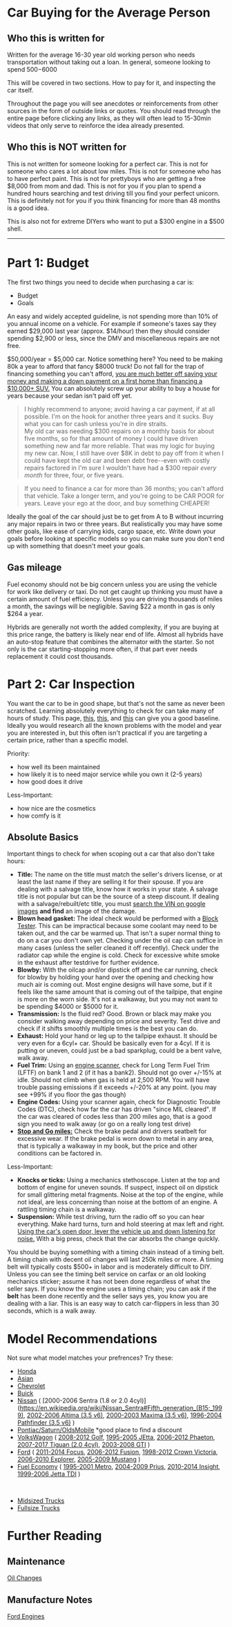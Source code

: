 # Car Buying for the Average Person

## Who this is written for

Written for the average 16-30 year old working person who needs transportation without taking out a loan. In general, someone looking to spend $500-$6000

This will be covered in two sections. How to pay for it, and inspecting the car itself.

Throughout the page you will see anecdotes or reinforcements from other sources in the form of outside links or quotes. You should read through the entire page before clicking any links, as they will often lead to 15-30min videos that only serve to reinforce the idea already presented.

## Who this is **NOT** written for

This is not written for someone looking for a perfect car. This is not for someone who cares a lot about low miles. This is not for someone who has to have perfect paint. This is not for prettyboys who are getting a free $8,000 from mom and dad. This is not for you if you plan to spend a hundred hours searching and test driving till you find your perfect unicorn. This is definitely not for you if you think financing for more than 48 months is a good idea.

This is also not for extreme DIYers who want to put a $300 engine in a $500 shell.

--------------------
# Part 1: Budget

The first two things you need to decide when purchasing a car is:
- Budget
- Goals

An easy and widely accepted guideline, is not spending more than 10% of you annual income on a vehicle. For example if someone's taxes say they earned $29,000 last year (approx. $14/hour) then they should consider spending $2,900 or less, since the DMV and miscellaneous repairs are not free.

$50,000/year = $5,000 car. Notice something here? You need to be making 80k a year to afford that fancy $8000 truck! Do not fall for the trap of financing something you can't afford, [you are much better off saving your money and making a down payment on a first home than financing a $10,000+ SUV.](https://youtu.be/sQo4nzqYR50?t=290) You can absolutely screw up your ability to buy a house for years because your sedan isn't paid off yet.

> I highly recommend to anyone; avoid having a car payment, if at all possible. I'm on the hook for another three years and it sucks. Buy what you can for cash unless you're in dire straits.
<br>My old car was needing $300 repairs on a monthly basis for about five months, so for that amount of money I could have driven something new and far more reliable. That was my logic for buying my new car. Now, I still have over $8K in debt to pay off from it when I could have kept the old car and been debt free--even with costly repairs factored in I'm sure I wouldn't have had a $300 repair _every month_ for three, four, or five years.

> If you need to finance a car for more than 36 months; you can't afford that vehicle. Take a longer term, and you're going to be CAR POOR for years. Leave your ego at the door, and buy something CHEAPER!

Ideally the goal of the car should just be to get from A to B without incurring any major repairs in two or three years. But realistically you may have some other goals, like ease of carrying kids, cargo space, etc. Write down your goals before looking at specific models so you can make sure you don't end up with something that doesn't meet your goals.

## Gas mileage

Fuel economy should not be big concern unless you are using the vehicle for work like delivery or taxi. Do not get caught up thinking you must have a certain amount of fuel efficiency. Unless you are driving thousands of miles a month, the savings will be negligible. Saving $22 a month in gas is only $264 a year.

Hybrids are generally not worth the added complexity, if you are buying at this price range, the battery is likely near end of life. Almost all hybrids have an auto-stop feature that combines the alternator with the starter. So not only is the car starting-stopping more often, if that part ever needs replacement it could cost thousands.


# Part 2: Car Inspection

You want the car to be in good shape, but that's not the same as never been scratched. Learning absolutely everything to check for can take many of hours of study. This page, [this](https://youtu.be/6vZXLaP6Sok), [this](https://youtu.be/vyaNeKZjHcI), and [this](https://youtu.be/739IDmDSN6Q) can give you a good baseline. Ideally you would research all the known problems with the model and year you are interested in, but this often isn't practical if you are targeting a certain price, rather than a specific model.

Priority:
- how well its been maintained
- how likely it is to need major service while you own it (2-5 years)
- how good does it drive

Less-Important:
- how nice are the cosmetics
- how comfy is it


## Absolute Basics
Important things to check for when scoping out a car that also don't take hours:
- **Title:**				 The name on the title must match the seller's drivers license, or at least the last name if they are selling it for their spouse. If you are dealing with a salvage title, know how it works in your state. A salvage title is not popular but can be the source of a steep discount. If dealing with a salvage/rebuilt/etc title, you must [search the VIN on google images](https://www.google.com/search?q=2FTRX17213CA05298&tbm=isch) **and find** an image of the damage.
- **Blown head gasket:**     The ideal check would be performed with a [Block Tester](https://youtu.be/CHp5E7XnbXo). This can be impractical because some coolant may need to be taken out, and the car be warmed up. That isn't a super normal thing to do on a car you don't own yet. Checking under the oil cap can suffice in many cases (unless the seller cleaned it off recently). Check under the radiator cap while the engine is cold. Check for excessive white smoke in the exhaust after testdrive for further evidence.
- **Blowby:**                With the oilcap and/or dipstick off and the car running, check for blowby by holding your hand over the opening and checking how much air is coming out. Most engine designs will have some, but if it feels like the same amount that is coming out of the tailpipe, that engine is more on the worn side. It's not a walkaway, but you may not want to be spending $4000 or $5000 for it.
- **Transmission:**          Is the fluid red? Good. Brown or black may make you consider walking away depending on price and severity. Test drive and check if it shifts smoothly multiple times is the best you can do.
- **Exhaust:**               Hold your hand or leg up to the tailpipe exhaust. It should be very even for a 6cyl+ car. Should be basically even for a 4cyl. If it is putting or uneven, could just be a bad sparkplug, could be a bent valve, walk away.
- **Fuel Trim:**             Using an [engine scanner](https://www.amazon.com/LAUNCH-OBD2-Scanner-Universal-Automotive/dp/B07QLTYKDW), check for Long Term Fuel Trim (LFTF) on bank 1 and 2 (if it has a bank2). Should not go over +/-15% at idle. Should not climb when gas is held at 2,500 RPM. You will have trouble passing emissions if it exceeds +/-20% at any point. (you may see +99% if you floor the gas though)
- **Engine Codes:**          Using your scanner again, check for Diagnostic Trouble Codes (DTC), check how far the car has driven "since MIL cleared". If the car was cleared of codes less than 200 miles ago, that is a good sign you need to walk away (or go on a really long test drive)
- **[Stop and Go miles:](https://youtu.be/yK7MXNaNGho)**     Check the brake pedal and drivers seatbelt for excessive wear. If the brake pedal is worn down to metal in any area, that is typically a walkaway in my book, but the price and other conditions can be factored in.



Less-Important:
- **Knocks or ticks:**       Using a mechanics stethoscope. Listen at the top and bottom of engine for uneven sounds. If suspect, inspect oil on dipstick for small glittering metal fragments. Noise at the top of the engine, while not ideal, are less concerning than noise at the bottom of an engine. A rattling timing chain is a walkaway.
- **Suspension:**            While test driving, turn the radio off so you can hear everything. Make hard turns, turn and hold steering at max left and right. [Using the car's open door, lever the vehicle up and down listening for noise.](https://youtu.be/ZGb51Od62t4?t=518) With a big press, check that the car absorbs the change quickly.


You should be buying something with a timing chain instead of a timing belt. A timing chain with decent oil changes will last 250k miles or more. A timing belt will typically costs $500+ in labor and is moderately difficult to DIY. Unless you can see the timing belt service on carfax or an old looking mechanics sticker; assume it has not been done regardless of what the seller says. If you know the engine uses a timing chain; you can ask if the **belt** has been done recently and the seller says yes, you know you are dealing with a liar. This is an easy way to catch car-flippers in less than 30 seconds, which is a walk away.



# Model Recommendations

Not sure what model matches your prefrences? Try these:
- [Honda](https://www.youtube.com/watch?v=kCCVeDx__9Y)
- [Asian](https://www.youtube.com/watch?v=VEkg4uTdYn4)
- [Chevrolet](https://www.youtube.com/watch?v=aUe0x9s9nyE)
- [Buick](https://www.youtube.com/watch?v=GxZUc3DEpPk)
- [Nissan](https://www.youtube.com/watch?v=s_Y6P_6LFMo) ( [2000-2006 Sentra (1.8 or 2.0 4cyl)](https://en.wikipedia.org/wiki/Nissan_Sentra#Fifth_generation_(B15;_1999), [2002-2006 Altima (3.5 v6)](https://en.wikipedia.org/wiki/Nissan_Altima#Third_generation_(L31,_2002%E2%80%932006)), [2000-2003 Maxima (3.5 v6)](https://en.wikipedia.org/wiki/Nissan_Maxima#Fifth_generation_(A33B;_2000)), [1996-2004 Pathfinder (3.5 v6)](https://en.wikipedia.org/wiki/Nissan_Pathfinder#Second_generation_(R50;_1995)) )
- [Pontiac/Saturn/OldsMobile](https://www.youtube.com/watch?v=OCvmqzRI-BE) *good place to find a discount
- [VolksWagon](https://www.youtube.com/watch?v=RG70UZv23dE) ( [2008-2012 Golf](https://en.wikipedia.org/wiki/Volkswagen_Golf_Mk6), [1995-2005 JEtta](https://en.wikipedia.org/wiki/Volkswagen_Jetta#Fourth_generation_(A4,_Typ_1J;_1999)), [2006-2012 Phaeton](https://en.wikipedia.org/wiki/Volkswagen_Phaeton#Third_generation_(2008)_(GP2)), [2007-2017 Tiguan (2.0 4cyl)](https://en.wikipedia.org/wiki/Volkswagen_Tiguan#First_generation_(5N;_2007)), [2003-2008 GTI](https://en.wikipedia.org/wiki/Volkswagen_Golf#Fifth_generation_(Mk5/A5,_Typ_1K;_2003)) )
- [Ford](https://www.youtube.com/watch?v=-vnx_hT2wYQ) ( [2011-2014 Focus](https://en.wikipedia.org/wiki/Ford_Focus_(third_generation)), [2006-2012 Fusion](https://en.wikipedia.org/wiki/Ford_Fusion_(Americas)#First_generation_(2006)), [1998-2012 Crown Victoria](https://en.wikipedia.org/wiki/Ford_Crown_Victoria#Second_generation_(EN114;_1998%E2%80%932012)), [2006-2010 Explorer](https://en.wikipedia.org/wiki/Ford_Explorer#Fourth_generation_(U251;_2006)), [2005-2009 Mustang](https://en.wikipedia.org/wiki/Ford_Mustang_(fifth_generation)) )
- [Fuel Economy](https://youtu.be/9VoRk-k94Gk) ( [1995-2001 Metro](https://en.wikipedia.org/wiki/Geo_Metro#Second_generation_(1995%E2%80%932001)), [2004-2009 Prius](https://en.wikipedia.org/wiki/Toyota_Prius_(XW20)), [2010-2014 Insight](https://en.wikipedia.org/wiki/Honda_Insight#Second_generation_(ZE2/ZE3;_2009)), [1999-2006 Jetta TDI](https://en.wikipedia.org/wiki/Volkswagen_Jetta#Fourth_generation_(A4,_Typ_1J;_1999)) )
<br>

- [Midsized Trucks](https://www.youtube.com/watch?v=wWP3baxDt3w)
- [Fullsize Trucks](https://www.youtube.com/watch?v=u6Jx0dWLQSI)


# Further Reading

## Maintenance
[Oil Changes](/oilchanges)

## Manufacture Notes
[Ford Engines](/ford)
